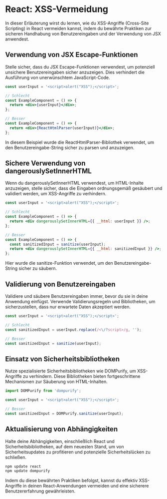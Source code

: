 # React: XSS-Vermeidung

In dieser Erläuterung wirst du lernen, wie du XSS-Angriffe (Cross-Site Scripting) in React vermeiden kannst, indem du bewährte Praktiken zur sicheren Handhabung von Benutzereingaben und der Verwendung von JSX anwendest.

## Verwendung von JSX Escape-Funktionen

Stelle sicher, dass du JSX Escape-Funktionen verwendest, um potenziell unsichere Benutzereingaben sicher anzuzeigen. Dies verhindert die Ausführung von unerwünschtem JavaScript-Code.

```jsx
const userInput = '<script>alert("XSS");</script>';

// Schlecht
const ExampleComponent = () => {
  return <div>{userInput}</div>;
};

// Besser
const ExampleComponent = () => {
  return <div>{ReactHtmlParser(userInput)}</div>;
};
```

In diesem Beispiel wurde die ReactHtmlParser-Bibliothek verwendet, um den Benutzereingabe-String sicher zu parsen und anzuzeigen.

## Sichere Verwendung von dangerouslySetInnerHTML
Wenn du dangerouslySetInnerHTML verwendest, um HTML-Inhalte anzuzeigen, stelle sicher, dass die Eingaben ordnungsgemäß gesäubert und validiert werden, um XSS-Angriffe zu verhindern.

```jsx
const userInput = '<script>alert("XSS");</script>';

// Schlecht
const ExampleComponent = () => {
  return <div dangerouslySetInnerHTML={{ __html: userInput }} />;
};

// Besser
const ExampleComponent = () => {
  const sanitizedInput = sanitize(userInput);
  return <div dangerouslySetInnerHTML={{ __html: sanitizedInput }} />;
};
```

Hier wurde die sanitize-Funktion verwendet, um den Benutzereingabe-String sicher zu säubern.

## Validierung von Benutzereingaben
Validiere und säubere Benutzereingaben immer, bevor du sie in deine Anwendung einfügst. Verwende Validierungsregeln und Bibliotheken, um sicherzustellen, dass nur erwartete Daten akzeptiert werden.

```jsx
const userInput = '<script>alert("XSS");</script>';

// Schlecht
const sanitizedInput = userInput.replace(/<\/?script>/g, '');

// Besser
const sanitizedInput = sanitize(userInput);
```

## Einsatz von Sicherheitsbibliotheken
Nutze spezialisierte Sicherheitsbibliotheken wie DOMPurify, um XSS-Angriffe zu verhindern. Diese Bibliotheken bieten fortgeschrittene Mechanismen zur Säuberung von HTML-Inhalten.

```jsx
import DOMPurify from 'dompurify';

const userInput = '<script>alert("XSS");</script>';

// Besser
const sanitizedInput = DOMPurify.sanitize(userInput);
```

## Aktualisierung von Abhängigkeiten
Halte deine Abhängigkeiten, einschließlich React und Sicherheitsbibliotheken, auf dem neuesten Stand, um von Sicherheitsupdates zu profitieren und potenzielle Sicherheitslücken zu schließen.

```jsx
npm update react
npm update dompurify
```

Indem du diese bewährten Praktiken befolgst, kannst du effektiv XSS-Angriffe in deinen React-Anwendungen vermeiden und eine sicherere Benutzererfahrung gewährleisten.